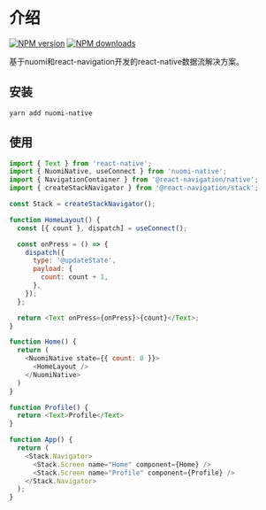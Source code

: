 # 介绍

[![NPM version](https://img.shields.io/npm/v/nuomi-native)](https://npmjs.org/package/nuomi-native)
[![NPM downloads](https://img.shields.io/npm/dm/nuomi-native)](https://npmjs.org/package/nuomi-native)

基于nuomi和react-navigation开发的react-native数据流解决方案。

## 安装

```
yarn add nuomi-native
```

## 使用

```js
import { Text } from 'react-native';
import { NuomiNative, useConnect } from 'nuomi-native';
import { NavigationContainer } from '@react-navigation/native';
import { createStackNavigator } from '@react-navigation/stack';

const Stack = createStackNavigator();

function HomeLayout() {
  const [{ count }, dispatch] = useConnect();

  const onPress = () => {
    dispatch({
      type: '@updateState',
      payload: {
        count: count + 1,
      },
    });
  };

  return <Text onPress={onPress}>{count}</Text>;
}

function Home() {
  return (
    <NuomiNative state={{ count: 0 }}>
      <HomeLayout />
    </NuomiNative>
  )
}

function Profile() {
  return <Text>Profile</Text>
}

function App() {
  return (
    <Stack.Navigator>
      <Stack.Screen name="Home" component={Home} />
      <Stack.Screen name="Profile" component={Profile} />
    </Stack.Navigator>
  );
}

```
